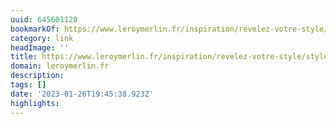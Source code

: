 ```yaml
---
uuid: 645601120
bookmarkOf: https://www.leroymerlin.fr/inspiration/revelez-votre-style/style-industriel-esprit-atelier-et-materiaux-bruts/une-piece-en-plus-pour-travailler-ou-recevoir-en-pleine-nature.html
category: link
headImage: ''
title: https://www.leroymerlin.fr/inspiration/revelez-votre-style/style-industriel-esprit-atelier-et-materiaux-bruts/une-piece-en-plus-pour-travailler-ou-recevoir-en-pleine-nature.html
domain: leroymerlin.fr
description: 
tags: []
date: '2023-01-26T19:45:38.923Z'
highlights: 
---
```




